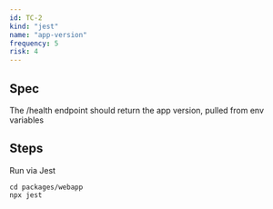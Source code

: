 ```yaml
---
id: TC-2
kind: "jest"
name: "app-version"
frequency: 5
risk: 4
---
```


## Spec
The /health endpoint should return the app version, pulled from env variables

## Steps
Run via Jest

```
cd packages/webapp
npx jest
```
